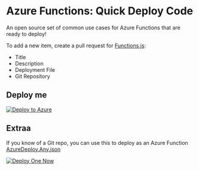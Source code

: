 # Azure Functions: Quick Deploy Code
An open source set of common use cases for Azure Functions that are ready to deploy!

To add a new item, create a pull request for [Functions.js](http://functionlibrary.azurewebsites.net/assets/data/functions.js):
- Title
- Description
- Deployment File
- Git Repository

## Deploy me

[![Deploy to Azure](http://azuredeploy.net/deploybutton.svg)](https://azuredeploy.net/)

## Extraa

If you know of a Git repo, you can use this to deploy as an Azure Function [AzureDeploy.Any.json](https://github.com/jefking/FunctionLibrary/blob/master/azuredeploy.any.json)

[![Deploy One Now](http://azuredeploy.net/deploybutton.svg)](https://portal.azure.com/#create/Microsoft.Template/uri/https%3A%2F%2Fraw.githubusercontent.com%2Fjefking%2FFunctionLibrary%2Fmaster%2Fazuredeploy.any.json)